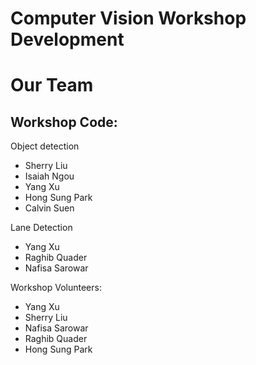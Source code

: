 # Computer Vision Workshop Development 

# Our Team

## Workshop Code:
Object detection
* Sherry Liu 
* Isaiah Ngou 
* Yang Xu
* Hong Sung Park
* Calvin Suen

Lane Detection
* Yang Xu
* Raghib Quader
* Nafisa Sarowar

Workshop Volunteers:
* Yang Xu
* Sherry Liu 
* Nafisa Sarowar
* Raghib Quader
* Hong Sung Park
